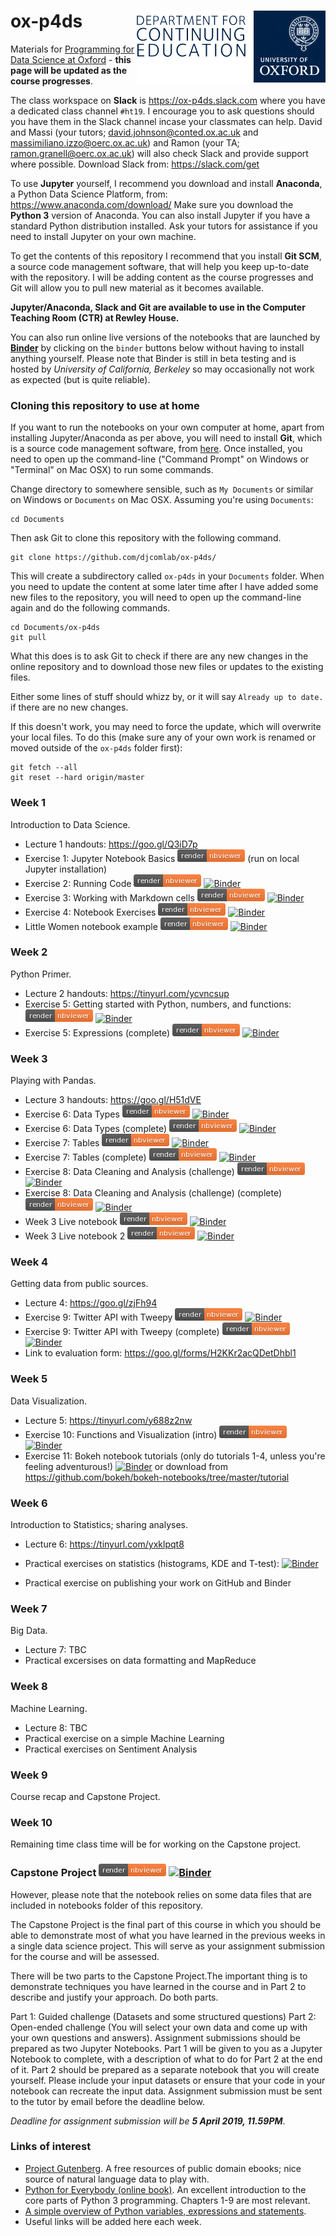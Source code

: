 # ox-p4ds <img src="oudce_logo.png" align="right"/>

Materials for [Programming for Data Science at Oxford](https://www.conted.ox.ac.uk/courses/programming-for-data-science) - **this page will be updated as the course progresses**.

The class workspace on **Slack** is https://ox-p4ds.slack.com where you have a dedicated class channel `#ht19`. I encourage you to ask questions should you have them in the Slack channel incase your classmates can help. David and Massi (your tutors; david.johnson@conted.ox.ac.uk and massimiliano.izzo@oerc.ox.ac.uk) and Ramon (your TA; ramon.granell@oerc.ox.ac.uk) will also check Slack and provide support where possible. Download Slack from: https://slack.com/get


To use **Jupyter** yourself, I recommend you download and install **Anaconda**, a Python Data Science Platform, from: https://www.anaconda.com/download/ Make sure you download the **Python 3** version of Anaconda. You can also install Jupyter if you have a standard Python distribution installed. Ask your tutors for assistance if you need to install Jupyter on your own machine.

To get the contents of this repository I recommend that you install **Git SCM**, a source code management software, that will help you keep up-to-date with the repository. I will be adding content as the course progresses and Git will allow you to pull new material as it becomes available.

**Jupyter/Anaconda, Slack and Git are available to use in the Computer Teaching Room (CTR) at Rewley House.**

You can also run online live versions of the notebooks that are launched by **[Binder](https://mybinder.org)** by clicking on the `binder` buttons below without having to install anything yourself. Please note that Binder is still in beta testing and is hosted by *University of California, Berkeley* so may occasionally not work as expected (but is quite reliable). 

### Cloning this repository to use at home

If you want to run the notebooks on your own computer at home, apart from installing Jupyter/Anaconda as per above, you will need to install **Git**, which is a source code management software, from [here](https://git-scm.com/downloads). Once installed, you need to open up the command-line ("Command Prompt" on Windows or "Terminal" on Mac OSX) to run some commands.

Change directory to somewhere sensible, such as `My Documents` or similar on Windows or `Documents` on Mac OSX. Assuming you're using `Documents`:

```
cd Documents
```

Then ask Git to clone this repository with the following command.
```
git clone https://github.com/djcomlab/ox-p4ds/
```

This will create a subdirectory called `ox-p4ds` in your `Documents` folder. When you need to update the content at some later time after I have added some new files to the repository, you will need to open up the command-line again and do the following commands.
```
cd Documents/ox-p4ds
git pull
```
What this does is to ask Git to check if there are any new changes in the online repository and to download those new files or updates to the existing files.

Either some lines of stuff should whizz by, or it will say `Already up to date.` if there are no new changes.

If this doesn't work, you may need to force the update, which will overwrite your local files. To do this (make sure any of your own work is renamed or moved outside of the `ox-p4ds` folder first):
```
git fetch --all
git reset --hard origin/master
```

### Week 1

Introduction to Data Science.
- Lecture 1 handouts: https://goo.gl/Q3iD7p
- Exercise 1: Jupyter Notebook Basics [![nbviewer](notebooks/images/render_nbviewer_button.png)](https://nbviewer.jupyter.org/github/djcomlab/ox-p4ds/blob/master/notebooks/Ex01_Notebook_Basics.ipynb) (run on local Jupyter installation)
- Exercise 2: Running Code [![nbviewer](notebooks/images/render_nbviewer_button.png)](https://nbviewer.jupyter.org/github/djcomlab/ox-p4ds/blob/master/notebooks/Ex02_Running_Code.ipynb) [![Binder](https://mybinder.org/badge.svg)](https://mybinder.org/v2/gh/djcomlab/ox-p4ds/master?filepath=notebooks%2FEx02_Running_Code.ipynb)
- Exercise 3: Working with Markdown cells [![nbviewer](notebooks/images/render_nbviewer_button.png)](https://nbviewer.jupyter.org/github/djcomlab/ox-p4ds/blob/master/notebooks/Ex03_Working_With_Markdown_Cells.ipynb) [![Binder](https://mybinder.org/badge.svg)](https://mybinder.org/v2/gh/djcomlab/ox-p4ds/master?filepath=notebooks%2FEx03_Working_With_Markdown_Cells.ipynb)
- Exercise 4: Notebook Exercises [![nbviewer](notebooks/images/render_nbviewer_button.png)](https://nbviewer.jupyter.org/github/djcomlab/ox-p4ds/blob/master/notebooks/Ex04_Notebook_Exercises.ipynb) [![Binder](https://mybinder.org/badge.svg)](https://mybinder.org/v2/gh/djcomlab/ox-p4ds/master?filepath=notebooks%2FEx04_Notebook_Exercises.ipynb)
- Little Women notebook example [![nbviewer](notebooks/images/render_nbviewer_button.png)](https://nbviewer.jupyter.org/github/djcomlab/ox-p4ds/blob/master/notebooks/Week1_Little_Women.ipynb) [![Binder](https://mybinder.org/badge.svg)](https://mybinder.org/v2/gh/djcomlab/ox-p4ds/master?filepath=notebooks%2FWeek1_Little_Women.ipynb)

### Week 2

Python Primer.

- Lecture 2 handouts: https://tinyurl.com/ycvncsup
- Exercise 5: Getting started with Python, numbers, and functions: [![nbviewer](notebooks/images/render_nbviewer_button.png)](https://nbviewer.jupyter.org/github/djcomlab/ox-p4ds/blob/master/notebooks/Ex05_Expressions.ipynb) [![Binder](https://mybinder.org/badge.svg)](https://mybinder.org/v2/gh/djcomlab/ox-p4ds/master?filepath=notebooks%2FEx05_Expressions.ipynb)
- Exercise 5: Expressions (complete) [![nbviewer](notebooks/images/render_nbviewer_button.png)](https://nbviewer.jupyter.org/github/djcomlab/ox-p4ds/blob/master/notebooks/Ex05_Expressions_complete.ipynb) [![Binder](https://mybinder.org/badge.svg)](https://mybinder.org/v2/gh/djcomlab/ox-p4ds/master?filepath=notebooks%2FEx05_Expressions_complete.ipynb)

### Week 3

Playing with Pandas.

- Lecture 3 handouts: https://goo.gl/H51dVE
- Exercise 6: Data Types [![nbviewer](notebooks/images/render_nbviewer_button.png)](https://nbviewer.jupyter.org/github/djcomlab/ox-p4ds/blob/master/notebooks/Ex06_Data_Types.ipynb) [![Binder](https://mybinder.org/badge.svg)](https://mybinder.org/v2/gh/djcomlab/ox-p4ds/master?filepath=notebooks%2FEx06_Data_Types.ipynb)
- Exercise 6: Data Types (complete) [![nbviewer](notebooks/images/render_nbviewer_button.png)](https://nbviewer.jupyter.org/github/djcomlab/ox-p4ds/blob/master/notebooks/Ex06_Data_Types_complete.ipynb) [![Binder](https://mybinder.org/badge.svg)](https://mybinder.org/v2/gh/djcomlab/ox-p4ds/master?filepath=notebooks%2FEx06_Data_Types_complete.ipynb)
- Exercise 7: Tables [![nbviewer](notebooks/images/render_nbviewer_button.png)](https://nbviewer.jupyter.org/github/djcomlab/ox-p4ds/blob/master/notebooks/Ex07_Tables.ipynb) [![Binder](https://mybinder.org/badge.svg)](https://mybinder.org/v2/gh/djcomlab/ox-p4ds/master?filepath=notebooks%2FEx07_Tables.ipynb)
- Exercise 7: Tables (complete) [![nbviewer](notebooks/images/render_nbviewer_button.png)](https://nbviewer.jupyter.org/github/djcomlab/ox-p4ds/blob/master/notebooks/Ex07_Tables_complete.ipynb) [![Binder](https://mybinder.org/badge.svg)](https://mybinder.org/v2/gh/djcomlab/ox-p4ds/master?filepath=notebooks%2FEx07_Tables_complete.ipynb)
- Exercise 8: Data Cleaning and Analysis (challenge) [![nbviewer](notebooks/images/render_nbviewer_button.png)](https://nbviewer.jupyter.org/github/djcomlab/ox-p4ds/blob/master/notebooks/Ex08_Data_Cleaning_and_Analysis.ipynb) [![Binder](https://mybinder.org/badge.svg)](https://mybinder.org/v2/gh/djcomlab/ox-p4ds/master?filepath=notebooks%2FEx08_Data_Cleaning_and_Analysis.ipynb)
- Exercise 8: Data Cleaning and Analysis (challenge) (complete) [![nbviewer](notebooks/images/render_nbviewer_button.png)](https://nbviewer.jupyter.org/github/djcomlab/ox-p4ds/blob/master/notebooks/Ex08_Data_Cleaning_and_Analysis_complete.ipynb) [![Binder](https://mybinder.org/badge.svg)](https://mybinder.org/v2/gh/djcomlab/ox-p4ds/master?filepath=notebooks%2FEx08_Data_Cleaning_and_Analysis_complete.ipynb)
- Week 3 Live notebook [![nbviewer](notebooks/images/render_nbviewer_button.png)](https://nbviewer.jupyter.org/github/djcomlab/ox-p4ds/blob/master/notebooks/Week3_Live.ipynb) [![Binder](https://mybinder.org/badge.svg)](https://mybinder.org/v2/gh/djcomlab/ox-p4ds/master?filepath=notebooks%2FWeek3_Live.ipynb)
- Week 3 Live notebook 2 [![nbviewer](notebooks/images/render_nbviewer_button.png)](https://nbviewer.jupyter.org/github/djcomlab/ox-p4ds/blob/master/notebooks/Week3_Live2.ipynb) [![Binder](https://mybinder.org/badge.svg)](https://mybinder.org/v2/gh/djcomlab/ox-p4ds/master?filepath=notebooks%2FWeek3_Live2.ipynb)

### Week 4

Getting data from public sources.

- Lecture 4: https://goo.gl/zjFh94
- Exercise 9: Twitter API with Tweepy [![nbviewer](notebooks/images/render_nbviewer_button.png)](https://nbviewer.jupyter.org/github/djcomlab/ox-p4ds/blob/master/notebooks/Ex09_Twitter_API_with_Tweepy.ipynb) [![Binder](https://mybinder.org/badge.svg)](https://mybinder.org/v2/gh/djcomlab/ox-p4ds/master?filepath=notebooks%2FEx09_Twitter_API_with_Tweepy.ipynb)
- Exercise 9: Twitter API with Tweepy (complete) [![nbviewer](notebooks/images/render_nbviewer_button.png)](https://nbviewer.jupyter.org/github/djcomlab/ox-p4ds/blob/master/notebooks/Ex09_Twitter_API_with_Tweepy_complete.ipynb) [![Binder](https://mybinder.org/badge_logo.svg)](https://mybinder.org/v2/gh/djcomlab/ox-p4ds/master?filepath=notebooks%2FEx09_Twitter_API_with_Tweepy_complete.ipynb)
- Link to evaluation form: https://goo.gl/forms/H2KKr2acQDetDhbl1

### Week 5

Data Visualization.

- Lecture 5: https://tinyurl.com/y688z2nw
- Exercise 10: Functions and Visualization (intro) [![nbviewer](notebooks/images/render_nbviewer_button.png)](https://nbviewer.jupyter.org/github/djcomlab/ox-p4ds/blob/master/notebooks/Ex10_Functions_and_Visualizations.ipynb#) [![Binder](https://mybinder.org/badge.svg)](https://mybinder.org/v2/gh/djcomlab/ox-p4ds/master?filepath=notebooks%2FEx10_Functions_and_Visualizations.ipynb) 
- Exercise 11: Bokeh notebook tutorials (only do tutorials 1-4, unless you're feeling adventurous!) [![Binder](https://mybinder.org/badge.svg)](https://mybinder.org/v2/gh/bokeh/bokeh-notebooks/master?filepath=tutorial%2F00%20-%20Introduction%20and%20Setup.ipynb) or download from https://github.com/bokeh/bokeh-notebooks/tree/master/tutorial

### Week 6

Introduction to Statistics; sharing analyses.

- Lecture 6: https://tinyurl.com/yxklpqt8
- Practical exercises on statistics (histograms, KDE and T-test): [![Binder](https://mybinder.org/badge_logo.svg)](https://mybinder.org/v2/gh/djcomlab/ox-p4ds/master?filepath=notebooks%2FEx11_Basic_Statistics.ipynb)

- Practical exercise on publishing your work on GitHub and Binder

### Week 7

Big Data.

- Lecture 7: TBC
- Practical excersises on data formatting and MapReduce


### Week 8

Machine Learning.

- Lecture 8: TBC
- Practical exercise on a simple Machine Learning
- Practical exercises on Sentiment Analysis

### Week 9

Course recap and Capstone Project.

### Week 10

Remaining time class time will be for working on the Capstone project.

### Capstone Project [![nbviewer](notebooks/images/render_nbviewer_button.png)](https://nbviewer.jupyter.org/github/djcomlab/ox-p4ds/blob/master/notebooks/Capstone_Project_HT19.ipynb) [![Binder](https://mybinder.org/badge.svg)](https://mybinder.org/v2/gh/djcomlab/ox-p4ds/master?filepath=notebooks%2FCapstone_Project_HT19.ipynb)

However, please note that the notebook relies on some data files that are included in notebooks folder of this repository.

The Capstone Project is the final part of this course in which you should be able to demonstrate most of what you have learned in the previous weeks in a single data science project. This will serve as your assignment submission for the course and will be assessed.

There will be two parts to the Capstone Project.The important thing is to demonstrate techniques you have learned in the course and in Part 2 to describe and justify your approach. Do both parts.

Part 1: Guided challenge (Datasets and some structured questions)
Part 2: Open-ended challenge (You will select your own data and come up with your own questions and answers).
Assignment submissions should be prepared as two Jupyter Notebooks. Part 1 will be given to you as a Jupyter Notebook to complete, with a description of what to do for Part 2 at the end of it. Part 2 should be prepared as a separate notebook that you will create yourself. Please include your input datasets or ensure that your code in your notebook can recreate the input data. Assignment submission must be sent to the tutor by email before the deadline below.

*Deadline for assignment submission will be **5 April 2019, 11.59PM***.

### Links of interest
- [Project Gutenberg](www.gutenberg.org/ebooks/). A free resources of public domain ebooks; nice source of natural language data to play with.
- [Python for Everybody (online book)](https://www.py4e.com/html3/). An excellent introduction to the core parts of Python 3 programming. Chapters 1-9 are most relevant.
- [A simple overview of Python variables, expressions and statements](https://www.pythonlearn.com/html-008/cfbook003.html).
- Useful links will be added here each week.
